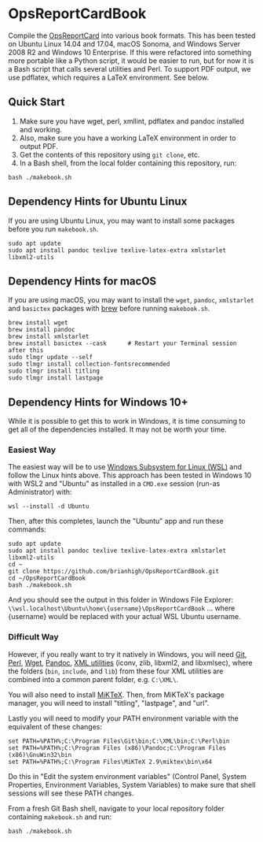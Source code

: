 # OpsReportCardBook

Compile the [OpsReportCard](http://www.opsreportcard.com) into various book
formats. This has been tested on Ubuntu Linux 14.04 and 17.04, macOS Sonoma,
and Windows Server 2008 R2 and Windows 10 Enterprise. If this were refactored
into something more portable like a Python script, it would be easier to run,
but for now it is a Bash script that calls several utilities and Perl.
To support PDF output, we use pdflatex, which requires a LaTeX environment. See below.

## Quick Start

1. Make sure you have wget, perl, xmllint, pdflatex and pandoc installed and working.
2. Also, make sure you have a working LaTeX environment in order to output PDF.
3. Get the contents of this repository using `git clone`, etc.
4. In a Bash shell, from the local folder containing this repository, run:

```
bash ./makebook.sh
```

## Dependency Hints for Ubuntu Linux

If you are using Ubuntu Linux, you may want to install some packages
before you run `makebook.sh`.

```
sudo apt update
sudo apt install pandoc texlive texlive-latex-extra xmlstarlet libxml2-utils
```

## Dependency Hints for macOS

If you are using macOS, you may want to install the `wget`, `pandoc`,
`xmlstarlet` and `basictex` packages with [brew](https://brew.sh/) before
running `makebook.sh`.

```
brew install wget
brew install pandoc
brew install xmlstarlet
brew install basictex --cask      # Restart your Terminal session after this
sudo tlmgr update --self
sudo tlmgr install collection-fontsrecommended
sudo tlmgr install titling
sudo tlmgr install lastpage
```

## Dependency Hints for Windows 10+

While it is possible to get this to work in Windows, it is time consuming to get
all of the dependencies installed. It may not be worth your time.

### Easiest Way

The easiest way will be to use [Windows Subsystem for Linux (WSL)](https://learn.microsoft.com/en-us/windows/wsl/install) and follow the Linux hints above. This approach has been tested in Windows 10 with WSL2 and "Ubuntu" as installed in a `CMD.exe` session (run-as Administrator) with:

```
wsl --install -d Ubuntu
```

Then, after this completes, launch the "Ubuntu" app and run these commands:

```
sudo apt update
sudo apt install pandoc texlive texlive-latex-extra xmlstarlet libxml2-utils
cd ~
git clone https://github.com/brianhigh/OpsReportCardBook.git
cd ~/OpsReportCardBook
bash ./makebook.sh
```

And you should see the output in this folder in Windows File Explorer:
`\\wsl.localhost\Ubuntu\home\{username}\OpsReportCardBook` ... where {username}
would be replaced with your actual WSL Ubuntu username.

### Difficult Way

However, if you really want to try it natively in Windows, you will need
[Git](https://git-scm.com/download/win),
[Perl](https://www.activestate.com/activeperl/downloads),
[Wget](http://gnuwin32.sourceforge.net/packages/wget.htm),
[Pandoc](https://pandoc.org/installing.html#windows),
[XML utilities](http://xmlsoft.org/sources/win32/) (iconv, zlib, libxml2, and
libxmlsec), where the folders (`bin`, `include`, and `lib`) from these four XML
utilities are combined into a common parent folder, e.g. `C:\XML\`.

You will also need to install [MiKTeX](https://miktex.org/download). Then, from
MiKTeX's package manager, you will need to install "titling", "lastpage", and "url".

Lastly you will need to modify your PATH environment variable with the equivalent
of these changes:

```
set PATH=%PATH%;C:\Program Files\Git\bin;C:\XML\bin;C:\Perl\bin
set PATH=%PATH%;C:\Program Files (x86)\Pandoc;C:\Program Files (x86)\GnuWin32\bin
set PATH=%PATH%;C:\Program Files\MiKTeX 2.9\miktex\bin\x64
```

Do this in "Edit the system environment variables" (Control Panel, System
Properties, Environment Variables, System Variables) to make sure that shell
sessions will see these PATH changes.

From a fresh Git Bash shell, navigate to your local repository folder containing
`makebook.sh` and run:

```
bash ./makebook.sh
```
